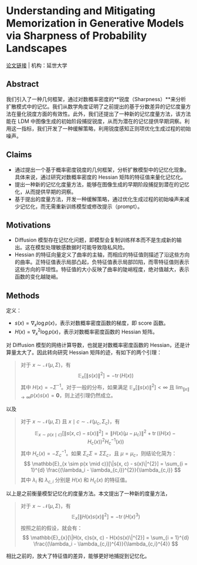 # Understanding and Mitigating Memorization in Generative Models via Sharpness of Probability Landscapes

[论文链接](https://arxiv.org/pdf/2412.04140) | 机构：延世大学

## Abstract

我们引入了一种几何框架，通过对数概率密度的**锐度（Sharpness）**来分析扩散模式中的记忆。我们从数学角度证明了之前提出的基于分数差异的记忆度量方法在量化锐度方面的有效性。此外，我们还提出了一种新的记忆度量方法，该方法能在 LDM 中图像生成的初始阶段捕捉锐度，从而为潜在的记忆提供早期洞察。利用这一指标，我们开发了一种缓解策略，利用锐度感知正则项优化生成过程的初始噪声。

## Claims

- 通过提出一个基于概率密度锐度的几何框架，分析扩散模型中的记忆化现象。具体来说，通过研究对数概率密度的 Hessian 矩阵的特征值来量化记忆化。
- 提出一种新的记忆化度量方法，能够在图像生成的早期阶段捕捉到潜在的记忆化，从而提供早期的洞察。
- 基于提出的度量方法，开发一种缓解策略，通过优化生成过程的初始噪声来减少记忆化，而无需重新训练模型或修改提示（prompt）。

## Motivations

- Diffusion 模型存在记忆化问题，即模型会复制训练样本而不是生成新的输出。这在模型处理敏感数据时可能导致隐私风险。
- Hessian 的特征向量定义了曲率的主轴，而相应的特征值则描述了沿这些方向的曲率。正特征值表示局部凸起，负特征值表示局部凹陷，而零特征值则表示这些方向的平坦性。特征值的大小反映了曲率的陡峭程度，绝对值越大，表示函数的变化越陡峭。

## Methods

定义：
- $s(x) = \nabla_{x} \log p(x)$，表示对数概率密度函数的梯度，即 score 函数。
- $H(x) = \nabla_{x}^2 \log p(x)$，表示对数概率密度函数的 Hessian 矩阵。

对 Diffusion 模型的网络计算导数，也就是对数概率密度函数的 Hessian，还是计算量太大了。因此转向研究 Hessian 矩阵的迹，有如下的两个引理：

> 对于 $x \sim \mathcal{N}(\mu, \Sigma)$，有
> $$
> \mathbb{E}_{x}[\|s(x)\|^{2}] = -\mathop{\mathrm{tr}}(H(x))
> $$
> 其中 $H(x) = -\Sigma^{-1}$。对于一般的分布，如果满足 $\mathbb{E}_{x}[\|s(x)\|^{2}] < \infty$ 且 $\lim_{\|x\| \to \infty} p(x) s(x) = \mathbf{0}$，则上述引理仍然成立。

以及

> 对于 $x \sim \mathcal{N}(\mu, \Sigma)$ 且 $x \mid c \sim \mathcal{N}(\mu_c, \Sigma_c)$，有
> $$
> \mathbb{E}_{x \sim p(x \mid c)}[\|s(x, c) - s(x)\|^{2}] = \|H(x)(\mu - \mu_c)\|^{2} + \mathop{\mathrm{tr}}((H(x) - H_{c}(x))^{2} H_{c}^{-1}(x))
> $$
> 其中 $H_{c}(x) = -\Sigma_{c}^{-1}$。如果 $\Sigma_{c} \Sigma = \Sigma \Sigma_{c}$，且 $\mu = \mu_{c}$，则结论化简为：
> $$
> \mathbb{E}_{x \sim p(x \mid c)}[\|s(x, c) - s(x)\|^{2}] = \sum_{i = 1}^{d} \frac{(\lambda_i - \lambda_{c,i})^{2}}{\lambda_{c,i}}
> $$
> 其中 $\lambda_i$ 和 $\lambda_{c,i}$ 分别是 $H(x)$ 和 $H_{c}(x)$ 的特征值。

以上是之前衡量模型记忆化的度量方法。本文提出了一种新的度量方法，

> 对于 $x \sim \mathcal{N}(\mu, \Sigma)$，有
> $$
> \mathbb{E}_{x}[\|H(x)s(x)\|^{2}] = -\mathop{\mathrm{tr}}(H(x)^{3})
> $$
> 按照之前的假设，就会有：
> $$
> \mathbb{E}_{x}[\|H(x, c)s(x, c) - H(x)s(x)\|^{2}] = \sum_{i = 1}^{d} \frac{(\lambda_i - \lambda_{c,i})^{4}}{\lambda_{c,i}^{4}}
> $$

相比之前的，放大了特征值的差异，能够更好地捕捉到记忆化。

